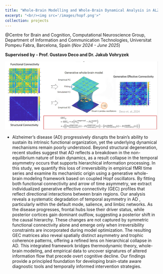 ```yaml
---
title: "Whole-Brain Modelling and Whole-Brain Dynamical Analysis in ALZHEIMER’S DISEASE"
excerpt: "<br/><img src='/images/hopf.png'>"
collection: projects
---
```


@Centre for Brain and Cognition, Computational Neuroscience Group, 
Department of Information and Communication Technologies, Universitat Pompeu Fabra, Barcelona, Spain (_Nov 2024 - June 2025_)

**Supervised by - Prof. Gustavo Deco and Dr. Jakub Vohryzek**

![Hopf Model](/images/gec.png)

- Alzheimer’s disease (AD) progressively disrupts the brain’s ability to sustain its intrinsic functional organization, yet the underlying dynamical mechanisms remain poorly understood. Beyond structural degeneration, recent studies suggest that AD reflects a breakdown in the non-equilibrium nature of brain dynamics, as a result collapse in the temporal asymmetry occurs that supports hierarchical information processing. In this study, we quantify this loss of irreversibility in empirical fMRI time series and examine its mechanistic origin using a generative whole-brain modeling framework based on coupled Hopf oscillators. By fitting both functional connectivity and arrow of time asymmetry, we extract individualized generative effective connectivity (GEC) profiles that reflect directional interactions between brain regions. Our analysis reveals a systematic degradation of temporal asymmetry in AD , particularly within the default mode, salience, and limbic networks. As the disease progresses, frontal hubs lose their driver status, while posterior cortices gain dominant outflow, suggesting a posterior shift in the causal hierarchy. These changes are not captured by symmetric functional connectivity alone and emerge only when irreversibility constraints are incorporated during model optimization. The resulting GEC matrices also reveal spatially distinct asymmetry and trophic coherence patterns, offering a refined lens on hierarchical collapse in AD. This integrated framework bridges thermodynamic theory, whole-brain modeling, and empirical data to uncover signatures of altered information flow that precede overt cognitive decline. Our findings provide a principled foundation for developing brain-state aware diagnostic tools and temporally informed intervention strategies.

